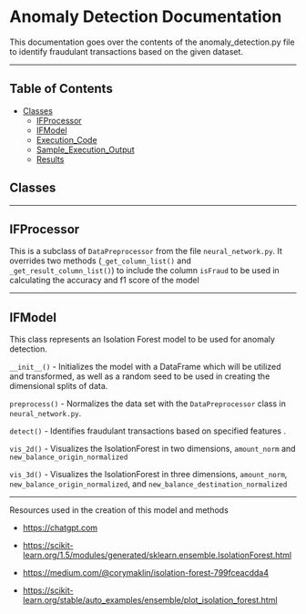 # Anomaly Detection Documentation

<p>
This documentation goes over the contents of the anomaly_detection.py file to identify fraudulant transactions based on the given dataset.

</p>

---

## Table of Contents

- [Classes](#Classes)
    - [IFProcessor](#IFProcessor)
    - [IFModel](#IFModel)
    - [Execution_Code](#Execution_Code)
    - [Sample_Execution_Output](#Sample_Execution_Output)
    - [Results](#Results)

## Classes

---

## IFProcessor

This is a subclass of `DataPreprocessor` from the file `neural_network.py`. It overrides two methods (`_get_column_list()` and `_get_result_column_list()`) to include the column `isFraud` to be used in calculating the accuracy and f1 score of the model

---

## IFModel

This class represents an Isolation Forest model to be used for anomaly detection.

`__init__()` - Initializes the model with a DataFrame which will be utilized and transformed, as well as a random seed to be used in creating the dimensional splits of data. 

`preprocess()` - Normalizes the data set with the `DataPreprocessor` class in `neural_network.py`.

`detect()` - Identifies fraudulant transactions based on specified features .

`vis_2d()` - Visualizes the IsolationForest in two dimensions, `amount_norm` and `new_balance_origin_normalized`

`vis_3d()` - Visualizes the IsolationForest in three dimensions, `amount_norm`, `new_balance_origin_normalized`, and `new_balance_destination_normalized`



---

Resources used in the creation of this model and methods

* https://chatgpt.com

* https://scikit-learn.org/1.5/modules/generated/sklearn.ensemble.IsolationForest.html

* https://medium.com/@corymaklin/isolation-forest-799fceacdda4

* https://scikit-learn.org/stable/auto_examples/ensemble/plot_isolation_forest.html